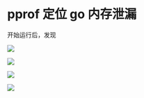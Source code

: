 # pprof 定位 go 内存泄漏

开始运行后，发现

![](https://cdn.jsdelivr.net/gh/520MianXiangDuiXiang520/cdn@master/img/1618621158811-1618621158801.png)

![](https://cdn.jsdelivr.net/gh/520MianXiangDuiXiang520/cdn@master/img/1618621197575-1618621197556.png)

![](https://cdn.jsdelivr.net/gh/520MianXiangDuiXiang520/cdn@master/img/1618621227607-1618621227600.png)

![](https://cdn.jsdelivr.net/gh/520MianXiangDuiXiang520/cdn@master/img/1618621283270-1618621283263.png)